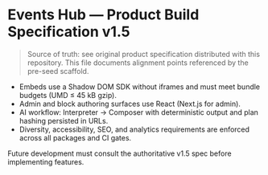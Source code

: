 # Events Hub — Product Build Specification v1.5

> Source of truth: see original product specification distributed with this repository. This file documents alignment points referenced by the pre-seed scaffold.

- Embeds use a Shadow DOM SDK without iframes and must meet bundle budgets (UMD ≤ 45 kB gzip).
- Admin and block authoring surfaces use React (Next.js for admin).
- AI workflow: Interpreter → Composer with deterministic output and plan hashing persisted in URLs.
- Diversity, accessibility, SEO, and analytics requirements are enforced across all packages and CI gates.

Future development must consult the authoritative v1.5 spec before implementing features.
